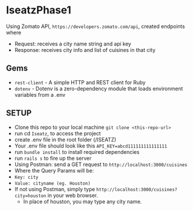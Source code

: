 # IseatzPhase1

Using Zomato API, `https://developers.zomato.com/api`, created endpoints where 
 - Request: receives a city name string and api key 
 - Response: receives city info and list of cuisines in that city

## Gems 
- `rest-client` - A simple HTTP and REST client for Ruby
- `dotenv` - Dotenv is a zero-dependency module that loads environment variables from a .env

## SETUP
- Clone this repo to your local machine `git clone <this-repo-url>`
- run cd `Iseatz`, to access the project
- create .env file in the root folder (/ISEATZ)
 -  Your .env file should look like this `API_KEY=abcd111111111111111`
- run `bundle install` to install required dependencies
- run `rails s` to fire up the server
- Using Postman: send a GET request to `http://localhost:3000/cuisines`
 - Where the Query Params will be: 
 - `Key: city`
 - `Value: cityname (eg. Houston)`
- If not using Postman, simply type `http://localhost:3000/cuisines?city=houston` in your web browser. 
  - In place of houston, you may type any city name. 
